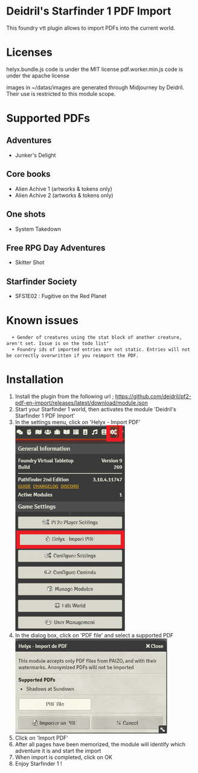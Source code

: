 # Deidril's Starfinder 1 PDF Import
This foundry vtt plugin allows to import PDFs into the current world. 

# Licenses
helyx.bundle.js code is under the MIT license
pdf.worker.min.js code is under the apache license

images in ~/datas/images are generated through Midjourney by Deidril. Their use is restricted to this module scope.


# Supported PDFs 

## Adventures
- Junker's Delight

## Core books
- Alien Achive 1 (artworks & tokens only)
- Alien Achive 2 (artworks & tokens only)

## One shots
- System Takedown

## Free RPG Day Adventures
- Skitter Shot

## Starfinder Society
- SFS1E02 : Fugitive on the Red Planet

# Known issues

      + Gender of creatures using the stat block of another creature, aren't set. Issue is on the todo list"
      + Foundry ids of imported entries are not static. Entries will not be correctly overwritten if you reimport the PDF.

# Installation
1. Install the plugin from the following url ; https://github.com/deidril/pf2-pdf-en-import/releases/latest/download/module.json
2. Start your Starfinder 1 world, then activates the module 'Deidril's Starfinder 1 PDF Import'
3. In the settings menu, click on 'Helyx - Import PDF'
![Settings](/img/click_helyx.png)
4. In the dialog box, click on 'PDF file' and select a supported PDF
![Dialog](/img/dialog.png)
5. Click on 'Import PDF' 
6. After all pages have been memorized, the module will identify which adventure it is and start the import
7. When import is completed, click on OK
8. Enjoy Starfinder 1 !

